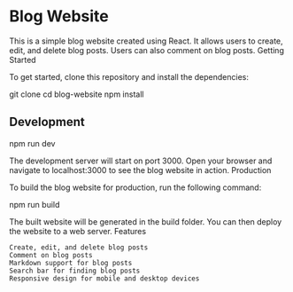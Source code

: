 # Blog Website

This is a simple blog website created using React. It allows users to create, edit, and delete blog posts. Users can also comment on blog posts.
Getting Started

To get started, clone this repository and install the dependencies:

git clone
cd blog-website
npm install

## Development

npm run dev

The development server will start on port 3000. Open your browser and navigate to localhost:3000 to see the blog website in action.
Production

To build the blog website for production, run the following command:

npm run build

The built website will be generated in the build folder. You can then deploy the website to a web server.
Features

    Create, edit, and delete blog posts
    Comment on blog posts
    Markdown support for blog posts
    Search bar for finding blog posts
    Responsive design for mobile and desktop devices
